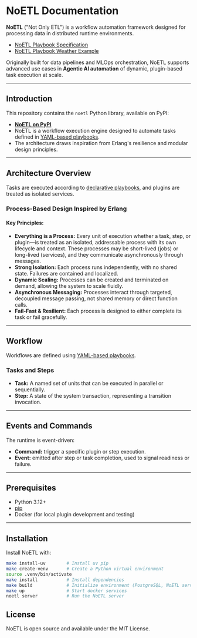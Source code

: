 # NoETL Documentation
__NoETL__ ("Not Only ETL") is a workflow automation framework designed for processing data in distributed runtime environments.

  - [NoETL Playbook Specification](wiki/playbook_specification.md)
  - [NoETL Playbook Weather Example](data/catalog/playbooks/weather_example.yaml)

Originally built for data pipelines and MLOps orchestration, NoETL supports advanced use cases in __Agentic AI automation__ of dynamic, plugin-based task execution at scale.

---

## Introduction

This repository contains the `noetl` Python library, available on PyPI:  
- [__NoETL on PyPI__](https://pypi.org/project/noetl/)
- NoETL is a workflow execution engine designed to automate tasks defined in [YAML-based playbooks](wiki/playbook_specification.md). 
- The architecture draws inspiration from Erlang's resilience and modular design principles.

---

## Architecture Overview

Tasks are executed according to [declarative playbooks](wiki/playbook_specification.md), and plugins are treated as isolated services.

### Process-Based Design Inspired by Erlang

#### Key Principles:

- **Everything is a Process:** Every unit of execution whether a task, step, or plugin—is treated as an isolated, addressable process with its own lifecycle and context. These processes may be short-lived (jobs) or long-lived (services), and they communicate asynchronously through messages.
- **Strong Isolation:** Each process runs independently, with no shared state. Failures are contained and localized.
- **Dynamic Scaling:** Processes can be created and terminated on demand, allowing the system to scale fluidly.
- **Asynchronous Messaging:** Processes interact through targeted, decoupled message passing, not shared memory or direct function calls.
- **Fail-Fast & Resilient:** Each process is designed to either complete its task or fail gracefully.

---

## Workflow

Workflows are defined using [YAML-based playbooks](wiki/playbook_specification.md). 

### Tasks and Steps

- **Task:** A named set of units that can be executed in parallel or sequentially.  
- **Step:** A state of the system transaction, representing a transition invocation.

---

## Events and Commands

The runtime is event-driven:

- **Command:** trigger a specific plugin or step execution.  
- **Event:** emitted after step or task completion, used to signal readiness or failure.

---


## Prerequisites

- Python 3.12+
- [pip](https://pip.pypa.io/en/stable/installation/)
- Docker (for local plugin development and testing)

---

## Installation

Install NoETL with:

```bash
make install-uv        # Install uv pip
make create-venv       # Create a Python virtual environment
source .venv/bin/activate
make install           # Install dependencies
make build             # Initialize environment (PostgreSQL, NoETL server)
make up                # Start docker services
noetl server           # Run the NoETL server
```
## License
NoETL is open source and available under the MIT License.